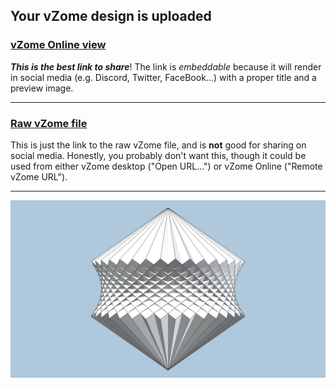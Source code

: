 ## Your vZome design is uploaded

### [vZome Online view][embed]

***This is the best link to share***!  The link is *embeddable* because it will render in social media (e.g. Discord, Twitter, FaceBook...) with a proper title and a preview image.

---

### [Raw vZome file][raw]

This is just the link to the raw vZome file, and is **not** good for
sharing on social media.
Honestly, you probably don't want this, though it could be used from either
vZome desktop ("Open URL...") or vZome Online ("Remote vZome URL").

---

![Image](<CornerRotatedCubeHyperboloidInPolygon36.png>)


[embed]: <https://vzome.com/app/embed.py?url=https://raw.githubusercontent.com/david-hall/vzome-sharing/main/2021/07/07/22-34-10-CornerRotatedCubeHyperboloidInPolygon36/CornerRotatedCubeHyperboloidInPolygon36.vZome>
[raw]: <https://raw.githubusercontent.com/david-hall/vzome-sharing/main/2021/07/07/22-34-10-CornerRotatedCubeHyperboloidInPolygon36/CornerRotatedCubeHyperboloidInPolygon36.vZome>
